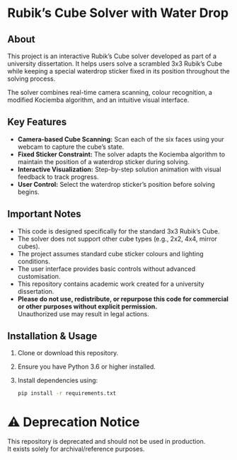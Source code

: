 # Rubik’s Cube Solver with Water Drop

## About

This project is an interactive Rubik’s Cube solver developed as part of a university dissertation. It helps users solve a scrambled 3x3 Rubik’s Cube while keeping a special waterdrop sticker fixed in its position throughout the solving process.

The solver combines real-time camera scanning, colour recognition, a modified Kociemba algorithm, and an intuitive visual interface.

## Key Features

- **Camera-based Cube Scanning:** Scan each of the six faces using your webcam to capture the cube’s state.
- **Fixed Sticker Constraint:** The solver adapts the Kociemba algorithm to maintain the position of a waterdrop sticker during solving.
- **Interactive Visualization:** Step-by-step solution animation with visual feedback to track progress.
- **User Control:** Select the waterdrop sticker’s position before solving begins.

## Important Notes

- This code is designed specifically for the standard 3x3 Rubik’s Cube.
- The solver does not support other cube types (e.g., 2x2, 4x4, mirror cubes).
- The project assumes standard cube sticker colours and lighting conditions.
- The user interface provides basic controls without advanced customisation.
- This repository contains academic work created for a university dissertation.
- **Please do not use, redistribute, or repurpose this code for commercial or other purposes without explicit permission.**  
  Unauthorized use may result in legal actions.

## Installation & Usage

1. Clone or download this repository.
2. Ensure you have Python 3.6 or higher installed.
3. Install dependencies using:

   ```bash
   pip install -r requirements.txt


# ⚠️ Deprecation Notice
This repository is deprecated and should not be used in production.  
It exists solely for archival/reference purposes.
